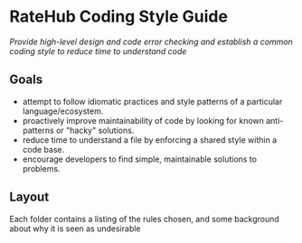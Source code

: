 # RateHub Coding Style Guide

*Provide high-level design and code error checking and establish a common coding style to reduce time to understand code*

## Goals
* attempt to follow idiomatic practices and style patterns of a particular language/ecosystem.
* proactively improve maintainability of code by looking for known anti-patterns or "hacky" solutions.
* reduce time to understand a file by enforcing a shared style within a code base.
* encourage developers to find simple, maintainable solutions to problems.

## Layout
Each folder contains a listing of the rules chosen, and some background about why it is seen as undesirable
